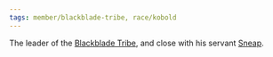 ```yaml
---
tags: member/blackblade-tribe, race/kobold
---
```


The leader of the [Blackblade Tribe](../../Groups/Blackblade%20Tribe.md), and close with his servant [Sneap](Sneap.md).
